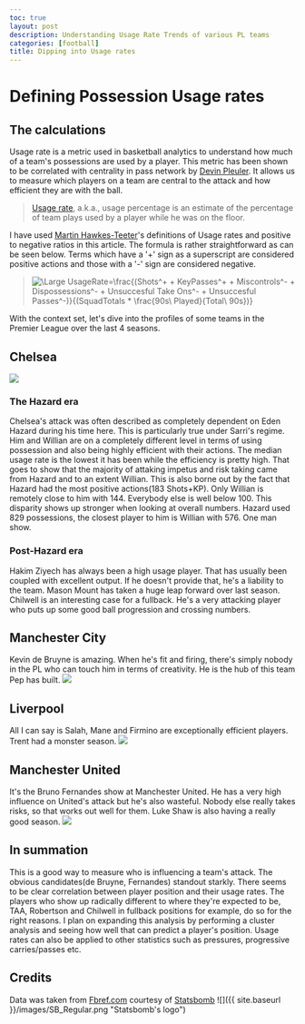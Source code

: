 ```yaml
---
toc: true
layout: post
description: Understanding Usage Rate Trends of various PL teams
categories: [football]
title: Dipping into Usage rates
---
```


# Defining Possession Usage rates

## The calculations

Usage rate is a metric used in basketball analytics to understand how much of a team's possessions are used by a player. This metric has been shown to be correlated with centrality in pass network by [Devin Pleuler](https://www.mlssoccer.com/post/2014/08/20/central-winger-how-measure-players-influence-through-touches-or-lack-thereof). It allows us to measure which players on a team are central to the attack and how efficient they are with the ball.

>[Usage rate](https://www.nbastuffer.com/analytics101/usage-rate/), a.k.a., usage percentage is an estimate of the percentage of team plays used by a player while he was on the floor.

I have used [Martin Hawkes-Teeter](http://www.onceinabluemean.com/2015/11/city-is-kevin-de-bruynes-team-already.html)'s definitions of Usage rates and positive to negative ratios in this article. The formula is rather straightforward as can be seen below. Terms which have a '+' sign as a superscript are considered positive actions and those with a '-' sign are considered negative.


> ![\Large UsageRate=\frac{(Shots^+ + KeyPasses^+ + Miscontrols^- + Dispossessions^- + Unsuccesful Take Ons^- + Unsuccesful Passes^-)}{(SquadTotals * \frac{90s\ Played}{Total\ 90s})}](https://latex.codecogs.com/gif.download?%5Clarge%20%5CLarge%20Usage%20Rate%20%3D%20%5Cfrac%7B%28Shots%5E+%20+%20KeyPasses%5E+%20+%20Miscontrols%5E-%20+%20Dispossessions%5E-%20+%20Unsuccesful%20Take%20Ons%5E-%20+%20Unsuccesful%20Passes%5E-%29%7D%7B%28SquadTotals%20*%20%5Cfrac%7B90s%5C%20Played%7D%7BTotal%5C%2090s%7D%29%7D) 

With the context set, let's dive into the profiles of some teams in the Premier League over the last 4 seasons.

## Chelsea
![](https://i.imgur.com/w0gyqCb.png)
### The Hazard era
Chelsea's attack was often described as completely dependent on Eden Hazard during his time here. This is particularly true under Sarri's regime. Him and Willian are on a completely different level in terms of using possession and also being highly efficient with their actions. The median usage rate is the lowest it has been while the efficiency is pretty high. That goes to show that the majority of attaking impetus and risk taking came from Hazard and to an extent Willian. This is also borne out by the fact that Hazard had the most positive actions(183 Shots+KP). Only Willian is remotely close to him with 144. Everybody else is well below 100. This disparity shows up stronger when looking at overall numbers. Hazard used 829 possessions, the closest player to him is Willian with 576. One man show.
### Post-Hazard era
Hakim Ziyech has always been a high usage player. That has usually been coupled with excellent output. If he doesn't provide that, he's a liability to the team. Mason Mount has taken a huge leap forward over last season. Chilwell is an interesting case for a fullback. He's a very attacking player who puts up some good ball progression and crossing numbers. 

## Manchester City
Kevin de Bruyne is amazing. When he's fit and firing, there's simply nobody in the PL who can touch him in terms of creativity. He is the hub of this team Pep has built. 
![](https://i.imgur.com/uYK9Bp4.png)

## Liverpool
All I can say is Salah, Mane and Firmino are exceptionally efficient players. Trent had a monster season.
![](https://i.imgur.com/hqkI8PX.png)

## Manchester United
It's the Bruno Fernandes show at Manchester United. He has a very high influence on United's attack but he's also wasteful. Nobody else really takes risks, so that works out well for them. Luke Shaw is also having a really good season.
![](https://i.imgur.com/b9CmURc.png)

## In summation
This is a good way to measure who is influencing a team's attack. The obvious candidates(de Bruyne, Fernandes) standout starkly. There seems to be clear correlation between player position and their usage rates. The players who show up radically different to where they're expected to be, TAA, Robertson and Chilwell in fullback positions for example, do so for the right reasons. I plan on expanding this analysis by performing a cluster analysis and seeing how well that can predict a player's position. Usage rates can also be applied to other statistics such as pressures, progressive carries/passes etc. 

## Credits

Data was taken from [Fbref.com](https://fbref.com/en/) courtesy of [Statsbomb](https://statsbomb.com/)
![]({{ site.baseurl }}/images/SB_Regular.png "Statsbomb's logo")